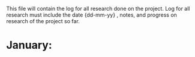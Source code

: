 This file will contain the log for all research done on the project. Log for all research must include the date {dd-mm-yy} , notes, and progress on research of the project so far.

# January:
